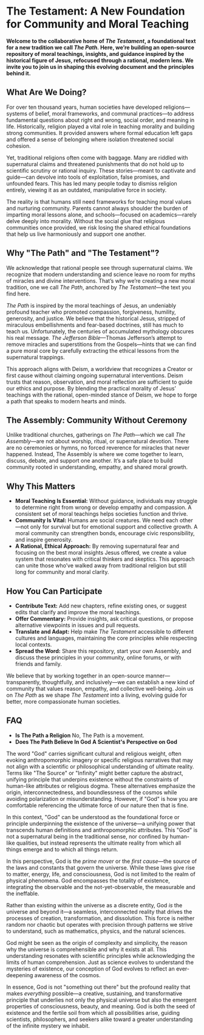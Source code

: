 # The Testament: A New Foundation for Community and Moral Teaching

**Welcome to the collaborative home of *The Testament*, a foundational text for a new tradition we call *The Path.* Here, we’re building an open-source repository of moral teachings, insights, and guidance inspired by the historical figure of Jesus, refocused through a rational, modern lens. We invite you to join us in shaping this evolving document and the principles behind it.**

## What Are We Doing?

For over ten thousand years, human societies have developed religions—systems of belief, moral frameworks, and communal practices—to address fundamental questions about right and wrong, social order, and meaning in life. Historically, religion played a vital role in teaching morality and building strong communities. It provided answers where formal education left gaps and offered a sense of belonging where isolation threatened social cohesion.

Yet, traditional religions often come with baggage. Many are riddled with supernatural claims and threatened punishments that do not hold up to scientific scrutiny or rational inquiry. These stories—meant to captivate and guide—can devolve into tools of exploitation, false promises, and unfounded fears. This has led many people today to dismiss religion entirely, viewing it as an outdated, manipulative force in society.

The reality is that humans still need frameworks for teaching moral values and nurturing community. Parents cannot always shoulder the burden of imparting moral lessons alone, and schools—focused on academics—rarely delve deeply into morality. Without the social glue that religious communities once provided, we risk losing the shared ethical foundations that help us live harmoniously and support one another.

## Why "The Path" and "The Testament"?

We acknowledge that rational people see through supernatural claims. We recognize that modern understanding and science leave no room for myths of miracles and divine interventions. That’s why we’re creating a new moral tradition, one we call *The Path*, anchored by *The Testament*—the text you find here.

*The Path* is inspired by the moral teachings of Jesus, an undeniably profound teacher who promoted compassion, forgiveness, humility, generosity, and justice. We believe that the historical Jesus, stripped of miraculous embellishments and fear-based doctrines, still has much to teach us. Unfortunately, the centuries of accumulated mythology obscures his real message. *The Jefferson Bible*—Thomas Jefferson’s attempt to remove miracles and superstitions from the Gospels—hints that we can find a pure moral core by carefully extracting the ethical lessons from the supernatural trappings.

This approach aligns with Deism, a worldview that recognizes a Creator or first cause without claiming ongoing supernatural interventions. Deism trusts that reason, observation, and moral reflection are sufficient to guide our ethics and purpose. By blending the practical morality of Jesus’ teachings with the rational, open-minded stance of Deism, we hope to forge a path that speaks to modern hearts and minds.

## The Assembly: Community Without Ceremony

Unlike traditional churches, gatherings on *The Path*—which we call *The Assembly*—are not about worship, ritual, or supernatural devotion. There are no ceremonies or hymns, no forced reverence for miracles that never happened. Instead, The Assembly is where we come together to learn, discuss, debate, and support one another. It’s a safe place to build community rooted in understanding, empathy, and shared moral growth.

## Why This Matters

- **Moral Teaching Is Essential:** Without guidance, individuals may struggle to determine right from wrong or develop empathy and compassion. A consistent set of moral teachings helps societies function and thrive.  
- **Community Is Vital:** Humans are social creatures. We need each other—not only for survival but for emotional support and collective growth. A moral community can strengthen bonds, encourage civic responsibility, and inspire generosity.  
- **A Rational, Ethical Approach:** By removing supernatural fear and focusing on the best moral insights Jesus offered, we create a value system that resonates with critical thinkers and skeptics. This approach can unite those who’ve walked away from traditional religion but still long for community and moral clarity.

## How You Can Participate

- **Contribute Text:** Add new chapters, refine existing ones, or suggest edits that clarify and improve the moral teachings.  
- **Offer Commentary:** Provide insights, ask critical questions, or propose alternative viewpoints in issues and pull requests.  
- **Translate and Adapt:** Help make *The Testament* accessible to different cultures and languages, maintaining the core principles while respecting local contexts.  
- **Spread the Word:** Share this repository, start your own Assembly, and discuss these principles in your community, online forums, or with friends and family.

We believe that by working together in an open-source manner—transparently, thoughtfully, and inclusively—we can establish a new kind of community that values reason, empathy, and collective well-being. Join us on *The Path* as we shape *The Testament* into a living, evolving guide for better, more compassionate human societies.

## FAQ

- **Is The Path a Religion** No, The Path is a movement.
- **Does The Path Believe In God** **A Scientist's Perspective on God**  

The word "God" carries significant cultural and religious weight, often evoking anthropomorphic imagery or specific religious narratives that may not align with a scientific or philosophical understanding of ultimate reality. Terms like "The Source" or "Infinity" might better capture the abstract, unifying principle that underpins existence without the constraints of human-like attributes or religious dogma. These alternatives emphasize the origin, interconnectedness, and boundlessness of the cosmos while avoiding polarization or misunderstanding. However, if "God" is how you are comfortable referencing the ultimate force of our nature then that is fine.

In this context, "God" can be understood as the foundational force or principle underpinning the existence of the universe—a unifying power that transcends human definitions and anthropomorphic attributes. This "God" is not a supernatural being in the traditional sense, nor confined by human-like qualities, but instead represents the ultimate reality from which all things emerge and to which all things return.  

In this perspective, God is the *prime mover* or the *first cause*—the source of the laws and constants that govern the universe. While these laws give rise to matter, energy, life, and consciousness, God is not limited to the realm of physical phenomena. God encompasses the totality of existence, integrating the observable and the not-yet-observable, the measurable and the ineffable.  

Rather than existing within the universe as a discrete entity, God *is* the universe and beyond it—a seamless, interconnected reality that drives the processes of creation, transformation, and dissolution. This force is neither random nor chaotic but operates with precision through patterns we strive to understand, such as mathematics, physics, and the natural sciences.  

God might be seen as the origin of complexity and simplicity, the reason why the universe is comprehensible and why it exists at all. This understanding resonates with scientific principles while acknowledging the limits of human comprehension. Just as science evolves to understand the mysteries of existence, our conception of God evolves to reflect an ever-deepening awareness of the cosmos.  

In essence, God is not "something out there" but the profound reality that makes *everything* possible—a creative, sustaining, and transformative principle that underlies not only the physical universe but also the emergent properties of consciousness, beauty, and meaning. God is both the seed of existence and the fertile soil from which all possibilities arise, guiding scientists, philosophers, and seekers alike toward a greater understanding of the infinite mystery we inhabit.
